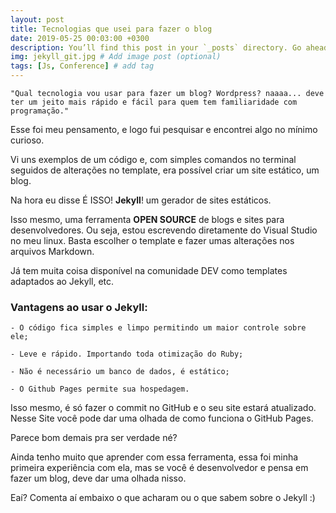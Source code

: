 ```yaml
---
layout: post
title: Tecnologias que usei para fazer o blog
date: 2019-05-25 00:03:00 +0300
description: You’ll find this post in your `_posts` directory. Go ahead and edit it and re-build the site to see your changes. # Add post description (optional)
img: jekyll_git.jpg # Add image post (optional)
tags: [Js, Conference] # add tag
---
```

    "Qual tecnologia vou usar para fazer um blog? Wordpress? naaaa... deve ter um jeito mais rápido e fácil para quem tem familiaridade com programação."

Esse foi meu pensamento, e logo fui pesquisar e encontrei algo no mínimo curioso.

Vi uns exemplos de um código e, com simples comandos no terminal seguidos de alterações no template, era possível criar um site estático, um blog.

Na hora eu disse É ISSO! **Jekyll**! um gerador de sites estáticos.

Isso mesmo, uma ferramenta **OPEN SOURCE** de blogs e sites para desenvolvedores. Ou seja, estou escrevendo diretamente do Visual Studio no meu linux. Basta escolher o template e fazer umas alterações nos arquivos Markdown.

Já tem muita coisa disponível na comunidade DEV como templates adaptados ao Jekyll, etc.

### Vantagens ao usar o Jekyll:

    - O código fica simples e limpo permitindo um maior controle sobre ele;

    - Leve e rápido. Importando toda otimização do Ruby;

    - Não é necessário um banco de dados, é estático;

    - O Github Pages permite sua hospedagem.

Isso mesmo, é só fazer o commit no GitHub e o seu site estará atualizado. Nesse Site você pode dar uma olhada de como funciona o GitHub Pages.

Parece bom demais pra ser verdade né?

Ainda tenho muito que aprender com essa ferramenta, essa foi minha primeira experiência com ela, mas se você é desenvolvedor e pensa em fazer um blog, deve dar uma olhada nisso.

Eaí? Comenta aí embaixo o que acharam ou o que sabem sobre o Jekyll :)

